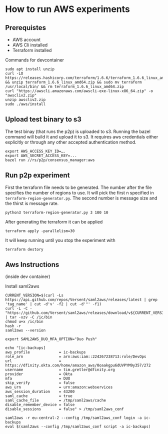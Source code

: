 
# How to run AWS experiments

## Prerequistes

- AWS account
- AWS Cli installed
- Terraform installed

Commands for devcontainer
```
sudo apt install unzip
curl -LO https://releases.hashicorp.com/terraform/1.6.6/terraform_1.6.6_linux_amd64.zip && unzip terraform_1.6.6_linux_amd64.zip && sudo mv terraform /usr/local/bin/ && rm terraform_1.6.6_linux_amd64.zip
curl "https://awscli.amazonaws.com/awscli-exe-linux-x86_64.zip" -o "awscliv2.zip"
unzip awscliv2.zip
sudo ./aws/install
```

## Upload test binary to s3

The test binay (that runs the p2p) is uploaded to s3. Running the bazel command will build it and upload it to s3. It requires aws credentials either explicitly or through any other accepted authentication method.

```
export AWS_ACCESS_KEY_ID=….
export AWS_SECRET_ACCESS_KEY=...
bazel run //rs/p2p/consensus_manager:aws
```

## Run p2p experiment

First the terraform file needs to be generated. The number after the file specifies the number of regions to use. It will pick the first n specified in `terraform-region-generator.py`. The second number is message size and the thirst is message rate.

```
python3 terraform-region-generator.py 3 100 10
```

After generating the terraform it can be applied

```
terraform apply -parallelism=30
```

It will keep running until you stop the experiment with

```
terraform destory
```



## Aws Instructions

(inside dev container)

Install saml2aws
```
CURRENT_VERSION=$(curl -Ls https://api.github.com/repos/Versent/saml2aws/releases/latest | grep 'tag_name' | cut -d'v' -f2 | cut -d'"' -f1)
curl -L -C - "https://github.com/Versent/saml2aws/releases/download/v${CURRENT_VERSION}/saml2aws_${CURRENT_VERSION}_linux_amd64.tar.gz" | tar -xzv -C /ic/bin
chmod u+x /ic/bin
hash -r
saml2aws --version

export SAML2AWS_DUO_MFA_OPTION="Duo Push"

echo "[ic-backups]
aws_profile             = ic-backups
role_arn                = arn:aws:iam::224267238713:role/DevOps
url                     = https://dfinity.okta.com/home/amazon_aws/0oaakgpu6dUVPYM9y357/272
username                = tim.gretler@dfinity.org
provider                = Okta
mfa                     = DUO
skip_verify             = false
aws_urn                 = urn:amazon:webservices
aws_session_duration    = 43200
saml_cache              = true
saml_cache_file         = /tmp/saml2aws/cache
disable_remember_device = false
disable_sessions        = false" > /tmp/saml2aws_conf

saml2aws -r eu-central-2 --config /tmp/saml2aws_conf login -a ic-backups
eval $(saml2aws --config /tmp/saml2aws_conf script -a ic-backups)
```
